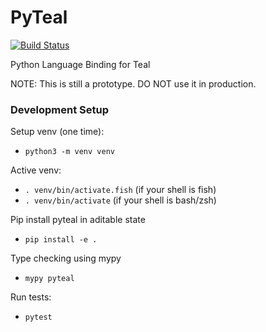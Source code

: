 # PyTeal

[![Build Status](https://travis-ci.com/algorand/pyteal.svg?token=B9eSse5TZikdgKBemvq3&branch=master)](https://travis-ci.com/algorand/pyteal)

Python Language Binding for Teal


NOTE: This is still a prototype. DO NOT use it in production.

### Development Setup

Setup venv (one time):
 * `python3 -m venv venv`


Active venv:
 * `. venv/bin/activate.fish` (if your shell is fish)
 * `. venv/bin/activate` (if your shell is bash/zsh)


Pip install pyteal in aditable state
 * `pip install -e .`
 
Type checking using mypy
* `mypy pyteal`

Run tests:
* `pytest`

